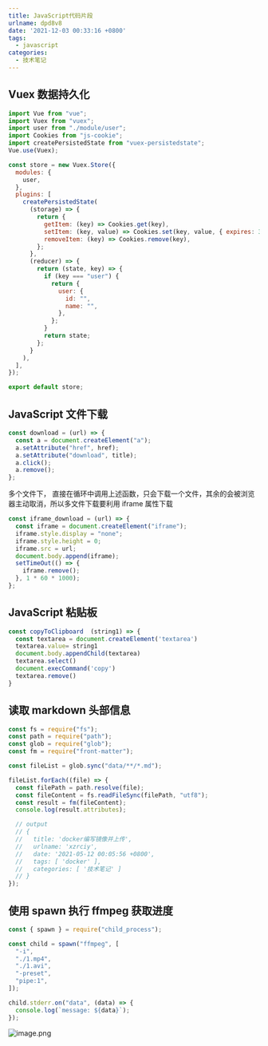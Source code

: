 ```yaml
---
title: JavaScript代码片段
urlname: dpd8v8
date: '2021-12-03 00:33:16 +0800'
tags:
  - javascript
categories:
  - 技术笔记
---
```


## Vuex 数据持久化

```javascript
import Vue from "vue";
import Vuex from "vuex";
import user from "./module/user";
import Cookies from "js-cookie";
import createPersistedState from "vuex-persistedstate";
Vue.use(Vuex);

const store = new Vuex.Store({
  modules: {
    user,
  },
  plugins: [
    createPersistedState(
      (storage) => {
        return {
          getItem: (key) => Cookies.get(key),
          setItem: (key, value) => Cookies.set(key, value, { expires: 3 }),
          removeItem: (key) => Cookies.remove(key),
        };
      },
      (reducer) => {
        return (state, key) => {
          if (key === "user") {
            return {
              user: {
                id: "",
                name: "",
              },
            };
          }
          return state;
        };
      }
    ),
  ],
});

export default store;
```

## JavaScript 文件下载

```javascript
const download = (url) => {
  const a = document.createElement("a");
  a.setAttribute("href", href);
  a.setAttribute("download", title);
  a.click();
  a.remove();
};
```

多个文件下， 直接在循环中调用上述函数，只会下载一个文件，其余的会被浏览器主动取消，所以多文件下载要利用 iframe 属性下载

```javascript
const iframe_download = (url) => {
  const iframe = document.createElement("iframe");
  iframe.style.display = "none";
  iframe.style.height = 0;
  iframe.src = url;
  document.body.append(iframe);
  setTimeOut(() => {
    iframe.remove();
  }, 1 * 60 * 1000);
};
```

## JavaScript 粘贴板

```javascript
const copyToClipboard  (string1) => {
  const textarea = document.createElement('textarea')
  textarea.value= string1
  document.body.appendChild(textarea)
  textarea.select()
  document.execCommand('copy')
  textarea.remove()
}
```

## 读取 markdown 头部信息

```javascript
const fs = require("fs");
const path = require("path");
const glob = require("glob");
const fm = require("front-matter");

const fileList = glob.sync("data/**/*.md");

fileList.forEach((file) => {
  const filePath = path.resolve(file);
  const fileContent = fs.readFileSync(filePath, "utf8");
  const result = fm(fileContent);
  console.log(result.attributes);

  // output
  // {
  //   title: 'docker编写镜像并上传',
  //   urlname: 'xzrciy',
  //   date: '2021-05-12 00:05:56 +0800',
  //   tags: [ 'docker' ],
  //   categories: [ '技术笔记' ]
  // }
});
```

## 使用 spawn 执行 ffmpeg 获取进度

```javascript
const { spawn } = require("child_process");

const child = spawn("ffmpeg", [
  "-i",
  "./1.mp4",
  "./1.avi",
  "-preset",
  "pipe:1",
]);

child.stderr.on("data", (data) => {
  console.log(`message: ${data}`);
});
```

![image.png](https://cdn.nlark.com/yuque/0/2021/png/754067/1638717037988-01da2e29-75b3-48e3-b4f5-31ad0996d643.png#clientId=u099e2735-2c01-4&crop=0&crop=0&crop=1&crop=1&from=paste&height=369&id=u45315ddd&margin=%5Bobject%20Object%5D&name=image.png&originHeight=369&originWidth=864&originalType=binary∶=1&rotation=0&showTitle=false&size=81088&status=done&style=none&taskId=u79a6cad6-9dca-4f42-b57c-9f533b03ed5&title=&width=864)
